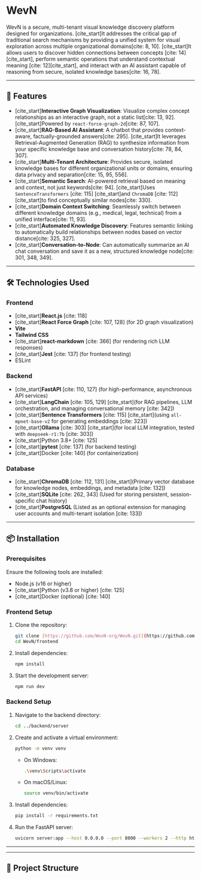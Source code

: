 # WevN

WevN is a secure, multi-tenant visual knowledge discovery platform designed for organizations. [cite_start]It addresses the critical gap of traditional search mechanisms by providing a unified system for visual exploration across multiple organizational domains[cite: 8, 10]. [cite_start]It allows users to discover hidden connections between concepts [cite: 14][cite_start], perform semantic operations that understand contextual meaning [cite: 12][cite_start], and interact with an AI assistant capable of reasoning from secure, isolated knowledge bases[cite: 16, 78].

---

## 🚀 Features

* [cite_start]**Interactive Graph Visualization**: Visualize complex concept relationships as an interactive graph, not a static list[cite: 13, 92]. [cite_start]Powered by `react-force-graph-2d`[cite: 87, 107].
* [cite_start]**RAG-Based AI Assistant**: A chatbot that provides context-aware, factually-grounded answers[cite: 295]. [cite_start]It leverages Retrieval-Augmented Generation (RAG) to synthesize information from your specific knowledge base and conversation history[cite: 78, 84, 307].
* [cite_start]**Multi-Tenant Architecture**: Provides secure, isolated knowledge bases for different organizational units or domains, ensuring data privacy and separation[cite: 15, 95, 556].
* [cite_start]**Semantic Search**: AI-powered retrieval based on meaning and context, not just keywords[cite: 94]. [cite_start]Uses `SentenceTransformers` [cite: 115] [cite_start]and `ChromaDB` [cite: 112] [cite_start]to find conceptually similar nodes[cite: 330].
* [cite_start]**Domain Context Switching**: Seamlessly switch between different knowledge domains (e.g., medical, legal, technical) from a unified interface[cite: 11, 93].
* [cite_start]**Automated Knowledge Discovery**: Features semantic linking to automatically build relationships between nodes based on vector distance[cite: 325, 327].
* [cite_start]**Conversation-to-Node**: Can automatically summarize an AI chat conversation and save it as a new, structured knowledge node[cite: 301, 348, 349].

---

## 🛠️ Technologies Used

### Frontend

* [cite_start]**React.js** [cite: 118]
* [cite_start]**React Force Graph** [cite: 107, 128] (for 2D graph visualization)
* **Vite**
* **Tailwind CSS**
* [cite_start]**react-markdown** [cite: 366] (for rendering rich LLM responses)
* [cite_start]**Jest** [cite: 137] (for frontend testing)
* ESLint

### Backend

* [cite_start]**FastAPI** [cite: 110, 127] (for high-performance, asynchronous API services)
* [cite_start]**LangChain** [cite: 105, 129] [cite_start](for RAG pipelines, LLM orchestration, and managing conversational memory [cite: 342])
* [cite_start]**Sentence Transformers** [cite: 115] [cite_start](using `all-mpnet-base-v2` for generating embeddings [cite: 323])
* [cite_start]**Ollama** [cite: 303] [cite_start](for local LLM integration, tested with `deepseek-r1:7b` [cite: 303])
* [cite_start]Python 3.8+ [cite: 125]
* [cite_start]**pytest** [cite: 137] (for backend testing)
* [cite_start]Docker [cite: 140] (for containerization)

### Database

* [cite_start]**ChromaDB** [cite: 112, 131] [cite_start](Primary vector database for knowledge nodes, embeddings, and metadata [cite: 132])
* [cite_start]**SQLite** [cite: 262, 343] (Used for storing persistent, session-specific chat history)
* [cite_start]**PostgreSQL** (Listed as an optional extension for managing user accounts and multi-tenant isolation [cite: 133])

---

## 📦 Installation

### Prerequisites

Ensure the following tools are installed:

* Node.js (v16 or higher)
* [cite_start]Python (v3.8 or higher) [cite: 125]
* [cite_start]Docker (optional) [cite: 140]

### Frontend Setup

1.  Clone the repository:
    ```bash
    git clone [https://github.com/WevN-org/WevN.git](https://github.com/WevN-org/WevN.git)
    cd WevN/frontend
    ```
2.  Install dependencies:
    ```bash
    npm install
    ```
3.  Start the development server:
    ```bash
    npm run dev
    ```

### Backend Setup

1.  Navigate to the backend directory:
    ```bash
    cd ../backend/server
    ```
2.  Create and activate a virtual environment:
    ```bash
    python -m venv venv
    ```
    * On Windows:
        ```bash
        .\venv\Scripts\activate
        ```
    * On macOS/Linux:
        ```bash
        source venv/bin/activate
        ```
3.  Install dependencies:
    ```bash
    pip install -r requirements.txt
    ```
4.  Run the FastAPI server:
    ```bash
    uvicorn server:app --host 0.0.0.0 --port 8000 --workers 2 --http httptools
    ```

---


---

## 📂 Project Structure
